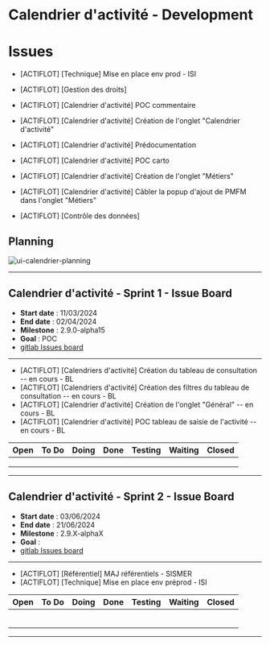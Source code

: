 # Calendrier d'activité - Development


# Issues


- [ACTIFLOT] [Technique] Mise en place env prod - ISI

- [ACTIFLOT] [Gestion des droits]



- [ACTIFLOT] [Calendrier d'activité] POC commentaire
- [ACTIFLOT] [Calendrier d'activité] Création de l'onglet "Calendrier d'activité"
- [ACTIFLOT] [Calendrier d'activité] Prédocumentation

- [ACTIFLOT] [Calendrier d'activité] POC carto
- [ACTIFLOT] [Calendrier d'activité] Création de l'onglet "Métiers"
- [ACTIFLOT] [Calendrier d'activité] Câbler la popup d'ajout de PMFM dans l'onglet "Métiers"
- [ACTIFLOT] [Contrôle des données]


## Planning

![ui-calendrier-planning](...)<!-- .element: style="width: 75%" -->

---

## Calendrier d'activité - Sprint 1 - Issue Board

- **Start date** : 11/03/2024
- **End date** : 02/04/2024
- **Milestone** : 2.9.0-alpha15
- **Goal** : POC
- [gitlab Issues board](...)
---

- [ACTIFLOT] [Calendriers d'activité] Création du tableau de consultation -- en cours - BL
- [ACTIFLOT] [Calendriers d'activité] Création des filtres du tableau de consultation -- en cours - BL
- [ACTIFLOT] [Calendrier d'activité] Création de l'onglet "Général" -- en cours - BL
- [ACTIFLOT] [Calendrier d'activité] POC tableau de saisie de l'activité -- en cours - BL

| **Open** | **To Do** | **Doing** | **Done** | **Testing** | **Waiting** | **Closed** |
|----------|-----------|-----------|----------|-------------|-------------|------------| 
|          |           |           |          |             |             |            | 
|          |           |           |          |             |             |            |
|          |           |           |          |             |             |            |
<!-- .element: class="font-size-small" -->

---

## Calendrier d'activité  - Sprint 2 - Issue Board

- **Start date** : 03/06/2024
- **End date** : 21/06/2024
- **Milestone** : 2.9.X-alphaX
- **Goal** :
- [gitlab Issues board](...)

---

- [ACTIFLOT] [Référentiel] MAJ référentiels - SISMER
- [ACTIFLOT] [Technique] Mise en place env préprod - ISI

| **Open** | **To Do** | **Doing** | **Done** | **Testing** | **Waiting** | **Closed** |
|----------|-----------|-----------|----------|-------------|-------------|------------| 
|          |           |           |          |             |             |            | 
|          |           |           |          |             |             |            |
|          |           |           |          |             |             |            |
|          |           |           |          |             |             |            |
|          |           |           |          |             |             |            |
|          |           |           |          |             |             |            |
<!-- .element: class="font-size-small" -->

---
